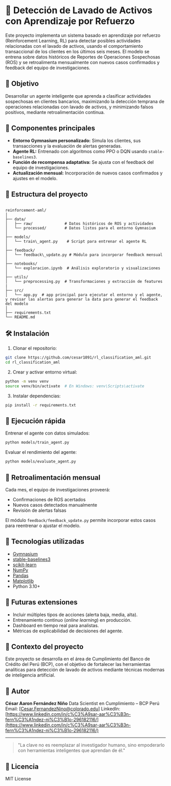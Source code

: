 # 🧠 Detección de Lavado de Activos con Aprendizaje por Refuerzo

Este proyecto implementa un sistema basado en aprendizaje por refuerzo (Reinforcement Learning, RL) para detectar posibles actividades relacionadas con el lavado de activos, usando el comportamiento transaccional de los clientes en los últimos seis meses. El modelo se entrena sobre datos históricos de Reportes de Operaciones Sospechosas (ROS) y se retroalimenta mensualmente con nuevos casos confirmados y feedback del equipo de investigaciones.

## 🎯 Objetivo

Desarrollar un agente inteligente que aprenda a clasificar actividades sospechosas en clientes bancarios, maximizando la detección temprana de operaciones relacionadas con lavado de activos, y minimizando falsos positivos, mediante retroalimentación continua.

## 🧩 Componentes principales

- **Entorno Gymnasium personalizado:** Simula los clientes, sus transacciones y la evaluación de alertas generadas.
- **Agente RL:** Entrenado con algoritmos como PPO o DQN usando `stable-baselines3`.
- **Función de recompensa adaptativa:** Se ajusta con el feedback del equipo de investigaciones.
- **Actualización mensual:** Incorporación de nuevos casos confirmados y ajustes en el modelo.

## 📁 Estructura del proyecto

```

reinforcement-aml/
│
├── data/
│   ├── raw/              # Datos históricos de ROS y actividades
│   └── processed/        # Datos listos para el entorno Gymnasium
│
├── models/
│   └── train\_agent.py    # Script para entrenar el agente RL
│
├── feedback/
│   └── feedback\_update.py # Módulo para incorporar feedback mensual
│
├── notebooks/
│   └── exploracion.ipynb  # Análisis exploratorio y visualizaciones
│
├── utils/
│   └── preprocessing.py  # Transformaciones y extracción de features
|
├── src/
│   └── app.py  # app principal para ejecutar el entorno y el agente, y revisar las alertas para generar la data para generar el feedback del modelo
│
├── requirements.txt
└── README.md

```

## 🛠 Instalación

1. Clonar el repositorio:
```bash
git clone https://github.com/cesar1091/rl_classification_aml.git
cd rl_classification_aml
````

2. Crear y activar entorno virtual:

```bash
python -m venv venv
source venv/bin/activate  # En Windows: venv\Scripts\activate
```

3. Instalar dependencias:

```bash
pip install -r requirements.txt
```

## 🧪 Ejecución rápida

Entrenar el agente con datos simulados:

```bash
python models/train_agent.py
```

Evaluar el rendimiento del agente:

```bash
python models/evaluate_agent.py
```

## 🔁 Retroalimentación mensual

Cada mes, el equipo de investigaciones proveerá:

* Confirmaciones de ROS acertados
* Nuevos casos detectados manualmente
* Revisión de alertas falsas

El módulo `feedback/feedback_update.py` permite incorporar estos casos para reentrenar o ajustar el modelo.

## 🧠 Tecnologías utilizadas

* [Gymnasium](https://gymnasium.farama.org/)
* [stable-baselines3](https://github.com/DLR-RM/stable-baselines3)
* [scikit-learn](https://scikit-learn.org/)
* [NumPy](https://numpy.org/)
* [Pandas](https://pandas.pydata.org/)
* [Matplotlib](https://matplotlib.org/)
* Python 3.10+

## 🧭 Futuras extensiones

* Incluir múltiples tipos de acciones (alerta baja, media, alta).
* Entrenamiento continuo (*online learning*) en producción.
* Dashboard en tiempo real para analistas.
* Métricas de explicabilidad de decisiones del agente.

## 🏦 Contexto del proyecto

Este proyecto se desarrolla en el área de Cumplimiento del Banco de Crédito del Perú (BCP), con el objetivo de fortalecer las herramientas analíticas para detección de lavado de activos mediante técnicas modernas de inteligencia artificial.

## 👤 Autor

**César Aaron Fernández Niño**
Data Scientist en Cumplimiento – BCP Perú
Email: \[[Cesar.FernandezNino@colorado.edu](Cesar.FernandezNino@colorado.edu)]
LinkedIn: [https://www.linkedin.com/in/c%C3%A9sar-aar%C3%B3n-fern%C3%A1ndez-ni%C3%B1o-296182116/](https://www.linkedin.com/in/c%C3%A9sar-aar%C3%B3n-fern%C3%A1ndez-ni%C3%B1o-296182116/)

---

> "La clave no es reemplazar al investigador humano, sino empoderarlo con herramientas inteligentes que aprendan de él."


## 📄 Licencia
MIT License

